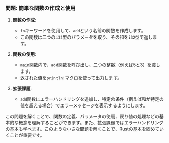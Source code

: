 ### 問題: 簡単な関数の作成と使用

1. **関数の作成**:
   - `fn`キーワードを使用して、`add`という名前の関数を作成します。
   - この関数は二つの`i32`型のパラメータを取り、その和を`i32`型で返します。

2. **関数の使用**:
   - `main`関数内で、`add`関数を呼び出し、二つの整数（例えば5と3）を渡します。
   - 返された値を`println!`マクロを使って出力します。

3. **拡張課題**:
   - `add`関数にエラーハンドリングを追加し、特定の条件（例えば和が特定の値を超える場合）でエラーメッセージを表示するようにします。

この問題を解くことで、関数の定義、パラメータの使用、戻り値の処理などの基本的な概念を理解することができます。また、拡張課題ではエラーハンドリングの基本も学べます。このような小さな問題を解くことで、Rustの基本を固めていくことが重要です。